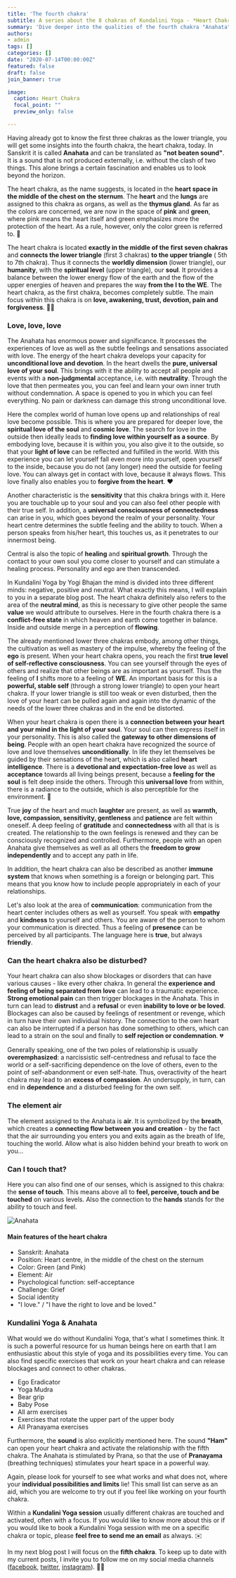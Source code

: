 ```yaml
---
title: 'The fourth chakra'
subtitle: A series about the 8 chakras of Kundalini Yoga - *Heart Chakra*
summary: 'Dive deeper into the qualities of the fourth chakra "Anahata", where the main focus is on love and its power.'
authors: 
- admin
tags: []
categories: []
date: "2020-07-14T00:00:00Z"
featured: false
draft: false
join_banner: true

image:
  caption: Heart Chakra
  focal_point: ""
  preview_only: false

---
```


Having already got to know the first three chakras as the lower triangle, you will get some insights into the fourth chakra, the heart chakra, today. In Sanskrit it is called **Anahata** and can be translated as **"not beaten sound"**. It is a sound that is not produced externally, i.e. without the clash of two things. This alone brings a certain fascination and enables us to look beyond the horizon. 

The heart chakra, as the name suggests, is located in the **heart space in the middle of the chest on the sternum**. The **heart** and the **lungs** are assigned to this chakra as organs, as well as the **thymus gland**. 
As far as the colors are concerned, we are now in the space of **pink** and **green**, where pink means the heart itself and green emphasizes more the protection of the heart. As a rule, however, only the color green is referred to. 💚

The heart chakra is located **exactly in the middle of the first seven chakras** and **connects the lower triangle** (first 3 chakras) **to the upper triangle** ( 5th to 7th chakra). Thus it connects the **worldly dimension** (lower triangle), our **humanity**, with the **spiritual level** (upper triangle), our **soul**. It provides a balance between the lower energy flow of the earth and the flow of the upper energies of heaven and prepares the way **from the I to the WE**.
The heart chakra, as the first chakra, becomes completely subtle. 
The main focus within this chakra is on **love, awakening, trust, devotion, pain and forgiveness**. 🙏🏽

### Love, love, love

The Anahata has enormous power and significance. It processes the experiences of love as well as the subtle feelings and sensations associated with love. The energy of the heart chakra develops your capacity for **unconditional love and devotion**. In the heart dwells the **pure, universal love of your soul**. This brings with it the ability to accept all people and events with a **non-judgmental** acceptance, i.e. with **neutrality**. Through the love that then permeates you, you can feel and learn your own inner truth without condemnation. A space is opened to you in which you can feel everything. No pain or darkness can damage this strong unconditional love. 

Here the complex world of human love opens up and relationships of real love become possible. This is where you are prepared for deeper love, the **spiritual love of the soul** and **cosmic love**. The search for love in the outside then ideally leads to **finding love within yourself as a source**. By embodying love, because it is within you, you also give it to the outside, so that your **light of love** can be reflected and fulfilled in the world. With this experience you can let yourself fall even more into yourself, open yourself to the inside, because you do not (any longer) need the outside for feeling love. You can always get in contact with love, because it always flows. 
This love finally also enables you to **forgive from the heart**. ❤️

Another characteristic is the **sensitivity** that this chakra brings with it. Here you are touchable up to your soul and you can also feel other people with their true self. In addition, a **universal consciousness of connectedness** can arise in you, which goes beyond the realm of your personality. 
Your heart centre determines the subtle feeling and the ability to touch. When a person speaks from his/her heart, this touches us, as it penetrates to our innermost being. 

Central is also the topic of **healing** and **spiritual growth**. Through the contact to your own soul you come closer to yourself and can stimulate a healing process. Personality and ego are then transcended. 

In Kundalini Yoga by Yogi Bhajan the mind is divided into three different minds: negative, positive and neutral. What exactly this means, I will explain to you in a separate blog post. The heart chakra definitely also refers to the area of the **neutral mind**, as this is necessary to give other people the same **value** we would attribute to ourselves. 
Here in the fourth chakra there is a **conflict-free state** in which heaven and earth come together in balance. Inside and outside merge in a perception of **flowing**.

The already mentioned lower three chakras embody, among other things, the cultivation as well as mastery of the impulse, whereby the feeling of the **ego** is present. When your heart chakra opens, you reach the first **true level of self-reflective consciousness**. You can see yourself through the eyes of others and realize that other beings are as important as yourself. Thus the feeling of **I** shifts more to a feeling of **WE**. An important basis for this is a **powerful, stable self** (through a strong lower triangle) to open your heart chakra. If your lower triangle is still too weak or even disturbed, then the love of your heart can be pulled again and again into the dynamic of the needs of the lower three chakras and in the end be distorted. 

When your heart chakra is open there is a **connection between your heart and your mind in the light of your soul**. Your soul can then express itself in your personality. This is also called the **gateway to other dimensions of being**. People with an open heart chakra have recognized the source of love and love themselves **unconditionally**. In life they let themselves be guided by their sensations of the heart, which is also called **heart intelligence**. 
There is a **devotional and expectation-free love** as well as **acceptance** towards all living beings present, because a **feeling for the soul** is felt deep inside the others. Through this **universal love** from within, there is a radiance to the outside, which is also perceptible for the environment. 💓

True **joy** of the heart and much **laughter** are present, as well as **warmth, love, compassion, sensitivity, gentleness** and **patience** are felt within oneself. A deep feeling of **gratitude** and **connectedness** with all that is is created.
The relationship to the own feelings is renewed and they can be consciously recognized and controlled. Furthermore, people with an open Anahata give themselves as well as all others the **freedom to grow independently** and to accept any path in life. 

In addition, the heart chakra can also be described as another **immune system** that knows when something is a foreign or belonging part. This means that you know how to include people appropriately in each of your relationships. 

Let's also look at the area of **communication**: communication from the heart center includes others as well as yourself. You speak with **empathy** and **kindness** to yourself and others. You are aware of the person to whom your communication is directed. Thus a feeling of **presence** can be perceived by all participants. The language here is **true**, but always **friendly**. 

### Can the heart chakra also be disturbed?

Your heart chakra can also show blockages or disorders that can have various causes - like every other chakra. In general the **experience and feeling of being separated from love** can lead to a traumatic experience. **Strong emotional pain** can then trigger blockages in the Anahata. This in turn can lead to **distrust** and a **refusal** or even **inability to love or be loved**. Blockages can also be caused by feelings of resentment or revenge, which in turn have their own individual history. The connection to the own heart can also be interrupted if a person has done something to others, which can lead to a strain on the soul and finally to **self rejection or condemnation**. 💔

Generally speaking, one of the two poles of relationship is usually **overemphasized**: a narcissistic self-centredness and refusal to face the world or a self-sacrificing dependence on the love of others, even to the point of self-abandonment or even self-hate. Thus, overactivity of the heart chakra may lead to an **excess of compassion**. An undersupply, in turn, can end in **dependence** and a disturbed feeling for the own self. 

### The element air 

The element assigned to the Anahata is **air**. It is symbolized by the **breath**, which creates a **connecting flow between you and creation** - by the fact that the air surrounding you enters you and exits again as the breath of life, touching the world. Allow what is also hidden behind your breath to work on you...

### Can I touch that?

Here you can also find one of our senses, which is assigned to this chakra: the **sense of touch**. This means above all to **feel, perceive, touch and be touched** on various levels. 
Also the connection to the **hands** stands for the ability to touch and feel.

![Anahata](Anahata.png)

#### Main features of the heart chakra

- Sanskrit: Anahata
- Position: Heart centre, in the middle of the chest on the sternum
- Color: Green (and Pink)
- Element: Air
- Psychological function: self-acceptance
- Challenge: Grief
- Social identity
- "I love." / "I have the right to love and be loved."

### Kundalini Yoga & Anahata

What would we do without Kundalini Yoga, that's what I sometimes think. It is such a powerful resource for us human beings here on earth that I am enthusiastic about this style of yoga and its possibilities every time. You can also find specific exercises that work on your heart chakra and can release blockages and connect to other chakras. 

- Ego Eradicator
- Yoga Mudra
- Bear grip
- Baby Pose
- All arm exercises
- Exercises that rotate the upper part of the upper body
- All Pranayama exercises

Furthermore, the **sound** is also explicitly mentioned here. The sound **"Ham"** can open your heart chakra and activate the relationship with the fifth chakra. The Anahata is stimulated by Prana, so that the use of **Pranayama** (breathing techniques) stimulates your heart space in a powerful way.

Again, please look for yourself to see what works and what does not, where your **individual possibilities and limits** lie! This small list can serve as an aid, which you are welcome to try out if you feel like working on your fourth chakra.

Within a **Kundalini Yoga session** usually different chakras are touched and activated, often with a focus. If you would like to know more about this or if you would like to book a Kundalini Yoga session with me on a specific chakra or topic, please **feel free to send me an email** as always. ✉️

In my next blog post I will focus on the **fifth chakra**. To keep up to date with my current posts, I invite you to follow me on my social media channels ([facebook](https://www.facebook.com/ruhahealing), [twitter](https://twitter.com/ruhahealing), [instagram](https://www.instagram.com/ruhahealing)). 🙏🏽
